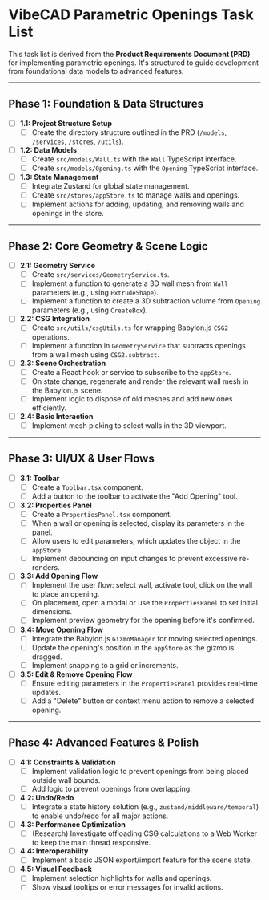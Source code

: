 # VibeCAD Parametric Openings Task List

This task list is derived from the **Product Requirements Document (PRD)** for implementing parametric openings. It's structured to guide development from foundational data models to advanced features.

---

## Phase 1: Foundation & Data Structures

- [ ] **1.1: Project Structure Setup**
  - [ ] Create the directory structure outlined in the PRD (`/models`, `/services`, `/stores`, `/utils`).
- [ ] **1.2: Data Models**
  - [ ] Create `src/models/Wall.ts` with the `Wall` TypeScript interface.
  - [ ] Create `src/models/Opening.ts` with the `Opening` TypeScript interface.
- [ ] **1.3: State Management**
  - [ ] Integrate Zustand for global state management.
  - [ ] Create `src/stores/appStore.ts` to manage walls and openings.
  - [ ] Implement actions for adding, updating, and removing walls and openings in the store.

---

## Phase 2: Core Geometry & Scene Logic

- [ ] **2.1: Geometry Service**
  - [ ] Create `src/services/GeometryService.ts`.
  - [ ] Implement a function to generate a 3D wall mesh from `Wall` parameters (e.g., using `ExtrudeShape`).
  - [ ] Implement a function to create a 3D subtraction volume from `Opening` parameters (e.g., using `CreateBox`).
- [ ] **2.2: CSG Integration**
  - [ ] Create `src/utils/csgUtils.ts` for wrapping Babylon.js `CSG2` operations.
  - [ ] Implement a function in `GeometryService` that subtracts openings from a wall mesh using `CSG2.subtract`.
- [ ] **2.3: Scene Orchestration**
  - [ ] Create a React hook or service to subscribe to the `appStore`.
  - [ ] On state change, regenerate and render the relevant wall mesh in the Babylon.js scene.
  - [ ] Implement logic to dispose of old meshes and add new ones efficiently.
- [ ] **2.4: Basic Interaction**
  - [ ] Implement mesh picking to select walls in the 3D viewport.

---

## Phase 3: UI/UX & User Flows

- [ ] **3.1: Toolbar**
  - [ ] Create a `Toolbar.tsx` component.
  - [ ] Add a button to the toolbar to activate the "Add Opening" tool.
- [ ] **3.2: Properties Panel**
  - [ ] Create a `PropertiesPanel.tsx` component.
  - [ ] When a wall or opening is selected, display its parameters in the panel.
  - [ ] Allow users to edit parameters, which updates the object in the `appStore`.
  - [ ] Implement debouncing on input changes to prevent excessive re-renders.
- [ ] **3.3: Add Opening Flow**
  - [ ] Implement the user flow: select wall, activate tool, click on the wall to place an opening.
  - [ ] On placement, open a modal or use the `PropertiesPanel` to set initial dimensions.
  - [ ] Implement preview geometry for the opening before it's confirmed.
- [ ] **3.4: Move Opening Flow**
  - [ ] Integrate the Babylon.js `GizmoManager` for moving selected openings.
  - [ ] Update the opening's position in the `appStore` as the gizmo is dragged.
  - [ ] Implement snapping to a grid or increments.
- [ ] **3.5: Edit & Remove Opening Flow**
  - [ ] Ensure editing parameters in the `PropertiesPanel` provides real-time updates.
  - [ ] Add a "Delete" button or context menu action to remove a selected opening.

---

## Phase 4: Advanced Features & Polish

- [ ] **4.1: Constraints & Validation**
  - [ ] Implement validation logic to prevent openings from being placed outside wall bounds.
  - [ ] Add logic to prevent openings from overlapping.
- [ ] **4.2: Undo/Redo**
  - [ ] Integrate a state history solution (e.g., `zustand/middleware/temporal`) to enable undo/redo for all major actions.
- [ ] **4.3: Performance Optimization**
  - [ ] (Research) Investigate offloading CSG calculations to a Web Worker to keep the main thread responsive.
- [ ] **4.4: Interoperability**
  - [ ] Implement a basic JSON export/import feature for the scene state.
- [ ] **4.5: Visual Feedback**
  - [ ] Implement selection highlights for walls and openings.
  - [ ] Show visual tooltips or error messages for invalid actions.
